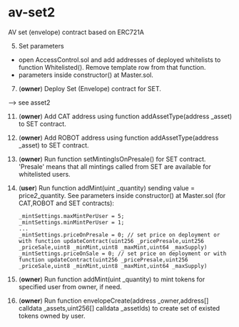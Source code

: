 # av-set2
AV set (envelope) contract based on ERC721A

5) Set parameters
- open AccessControl.sol and add addresses of deployed whitelists to function Whitelisted(). Remove template row from that function.
- parameters inside constructor() at Master.sol.
7) (**owner**) Deploy Set (Envelope) contract for SET.

--> see asset2

11) (**owner**) Add CAT address using function addAssetType(address _asset) to SET contract.
12) (**owner**) Add ROBOT address using function addAssetType(address _asset) to SET contract.
13) (**owner**) Run function setMintingIsOnPresale() for SET contract. 'Presale' means that all mintings called from SET are available for whitelisted users.
14) (**user**) Run function addMint(uint _quantity) sending value = price*2*_quantity. See parameters inside constructor() at Master.sol (for CAT,ROBOT and SET contracts):

        _mintSettings.maxMintPerUser = 5;
        _mintSettings.minMintPerUser = 1;
        ...
        _mintSettings.priceOnPresale = 0; // set price on deployment or with function updateContract(uint256 _pricePresale,uint256 _priceSale,uint8 _minMint,uint8 _maxMint,uint64 _maxSupply)
        _mintSettings.priceOnSale = 0; // set price on deployment or with function updateContract(uint256 _pricePresale,uint256 _priceSale,uint8 _minMint,uint8 _maxMint,uint64 _maxSupply)

15) (**owner**) Run function addMint(uint _quantity) to mint tokens for specified user from owner, if need.
16) (**owner**) Run function envelopeCreate(address _owner,address[] calldata _assets,uint256[] calldata _assetIds) to create set of existed tokens owned by user.
